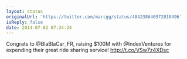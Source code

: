 ```yaml
---
layout: status
originalUrl: 'https://twitter.com/marcgg/status/484238646972010496'
isReply: false
date: 2014-07-02 07:34:24
---
```


Congrats to @BlaBlaCar_FR, raising $100M with @IndexVentures for expending their great ride sharing service! http://t.co/VSw7z4XDsc
